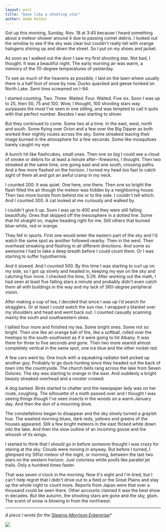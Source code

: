 ```yaml
---
layout: post
title: "Gone like a shooting star"
author: Adam Halbur
---
```


Got up this morning, Sunday, Nov. 18 at 3:45 because I heard something about a meteor shower around 4 due to passing comet debris. I looked out the window to see if the sky was clear but couldn't really tell with orange halogens shining up and down the street. So I put on my shoes and jacket.

As soon as I walked out the door I saw my first shooting star. Not bad, I thought. It was a beautiful night. The early morning air was warm, a memory of the 70-degree temperatures of yesterday.

To see as much of the heavens as possible, I laid on the lawn where usually there is a half foot of snow by now. Ducks quacked and geese honked on North Lake. Semi tires screamed on I-94.

I started counting. Two. Three. Waited. Four. Waited. Five six. Soon I was up to 25, then 50, 75 and 100. Wow, I thought, 100 shooting stars way surpasses the most I've seen in one sitting, and was tempted to call it quits with that perfect number. Besides I was starting to shiver.

But they continued to come. Some two at a time. In the east, west, north and south. Some flying over Orion and a few over the Big Dipper as both worked their nightly routes across the sky. Some streaked leaving their image burned in the atmosphere for a few seconds. Some like mosquitoes barely caught my eye.

A bunch hit like flashcubes, small ones. Then one so big I could see a cloud of smoke or debris for at least a minute after--fireworks, I thought. Then two streaked at the same time, one going east and one south, crossing paths. And a few more flashed on the horizon. I turned my head too fast to catch sight of them all and got an awful cramp in my neck.

I counted 200. It was quiet. One here, one there. Then one so bright the flash filled the air though the meteor was hidden by a neighboring house. Then two more bursts from behind me or to the side. I couldn't tell which. And I counted 300. A cat looked at me curiously and walked by.

I couldn't give it up. Soon I was up to 400 and they were still falling beautifully. Ones that skipped off the mesosphere in a dotted line. Some that hit straight on, maybe heading right for me. Still others that burned blue-white, red or orange.

They fell in spurts. First one would enter the eastern part of the sky and I'd watch the same spot as another followed nearby. Then in the west. Then overhead streaking and flashing in all different directions. And some so awesome I had to take a deep breath before I could count them. Or I was starting to suffer hypothermia.

And it slowed. And I counted 500. By this time I was starting to curl up on my side, so I got up slowly and headed in, keeping my eye on the sky and catching four more. I checked the time, 5:29. After working out the math, I had seen at least five falling stars a minute and probably didn't even catch them all with buildings in the way and my lack of 360-degree peripheral vision.

After making a cup of tea, I decided that since I was up I'd search for stragglers. Or at least I could watch the sun rise. I wrapped a blanket over my shoulders and head and went back out. I counted casually scanning mainly the south and southwestern skies.

I tallied four more and finished my tea. Some bright ones. Some not so bright. Then one like an orange ball of fire, like a softball, rolled over the treetops to the south-southwest as if it were going to hit Albany. It was there for three to five seconds and gone. Then two more seared almost completely vertical in the same spot, one ice blue and the other rocket red.

A few cars went by. One truck with a squeaking radiator belt picked up another guy. Probably to go duck hunting since they headed out the back of town into the countryside. The church bells rang across the lake from Seven Dolores. The sky was starting to orange in the east. And suddenly a bright beauty streaked overhead and a rooster crowed.

A dog barked. Birds started to chatter and the newspaper lady was on her route, coughing. The silhouette of a moth passed over and I thought I was seeing things though I've seen insects in the woods on a warm January day. And then the dun of a mourning dove.

The constellations began to disappear and the sky slowly turned a grayish hue. The washed morning blues, dark reds, yellows and greens of the houses appeared. Still a few bright meteors in the east flicked white down into the lake. And then the slow outline of an incoming goose and the whoosh of its wings.

I started to think that I should go in before someone thought I was crazy for staring at the sky. Clouds were moving in anyway. But before I turned, I glimpsed my 591st meteor of the night, or morning, between the last two stars on the western horizon. Just colorless white poofs like parallel jet trails. Only a hundred times faster.

That was seven o'clock in the morning. Now it's eight and I'm tired, but I can't help regret that I didn't drive out to a field or the Great Plains and stay up the whole night to count more. Reports from Japan were that over a thousand could be seen there. Other accounts claimed it was the best show in decades. But like autumn, the shooting stars are gone and the sky, glum. The scent of snow is blowing in from the northwest.

------------------------------------
*A piece I wrote for the* [Stearns-Morrison Enterprise][Stearns-link]*

![](https://c1.staticflickr.com/8/7858/46414177962_346e09d841_k.jpg)

[Stearns-link]: http://www.academia.edu/37828122/Way_Back_When
